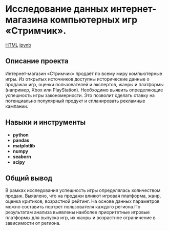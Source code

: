 # Исследование данных интернет-магазина компьютерных игр «Стримчик».

[HTML](https://github.com/aq2003/Portfolio/blob/main/Taxi%20Service/P12_Portfolio.html)     [ipynb](https://github.com/aq2003/Portfolio/blob/main/Taxi%20Service/P12_Portfolio.ipynb)

## Описание проекта

Интернет-магазин «Стримчик» продаёт по всему миру компьютерные игры. Из открытых источников доступны исторические данные о продажах игр, оценки пользователей и экспертов, жанры и платформы (например, Xbox или PlayStation). Необходимо выявить определяющие успешность игры закономерности. Это позволит сделать ставку на потенциально популярный продукт и спланировать рекламные кампании.

## Навыки и инструменты

- **python**
- **pandas**
- **matplotlib**
- **numpy**
- **seaborn**
- **scipy**

## 

## Общий вывод

В рамках исследования успешность игры определялась количеством продаж. Выявлено, что на продажи влияют игровая платформа, жанр, оценка критиков, возрастной рейтинг. На основе данных параметров можно составить портрет пользователя каждого региона.По результатам анализа выявлены наиболее приоритетные игровые платформы для выпуска игр, их жанры и возрастное ограничение в зависимости от региона.